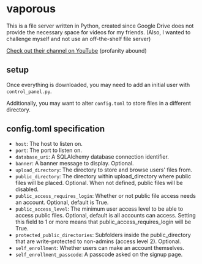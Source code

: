 # vaporous

This is a file server written in Python, created since Google Drive does not provide the necessary space for videos for my friends.
(Also, I wanted to challenge myself and not use an off-the-shelf file server)

[Check out their channel on YouTube](https://www.youtube.com/@ricebomb) (profanity abound)

## setup
Once everything is downloaded, you may need to add an initial user with `control_panel.py`.

Additionally, you may want to alter `config.toml` to store files in a different directory.

## config.toml specification
- `host`: The host to listen on.
- `port`: The port to listen on.
- `database_uri`: A SQLAlchemy database connection identifier.
- `banner`: A banner message to display. Optional.
- `upload_directory`: The directory to store and browse users' files from.
- `public_directory`: The directory within upload_directory where public files will be placed.
	Optional. When not defined, public files will be disabled.
- `public_access_requires_login`: Whether or not public file access needs an account. Optional, default is True.
- `public_access_level`: The minimum user access level to be able to access public files. Optional, default is all accounts can access. Setting this field to 1 or more means that public_access_requires_login will be True.
- `protected_public_directories`: Subfolders inside the public_directory that are write-protected to non-admins (access level 2). Optional.
- `self_enrollment`: Whether users can make an account themselves.
- `self_enrollment_passcode`: A passcode asked on the signup page.
